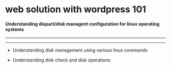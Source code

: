 # web solution with wordpress 101


#### Understanding dispart/disk managent configuration for linux operating systems


---





---


+ Understanding disk management using various linux commands

+ Understanding disk check and disk operations

